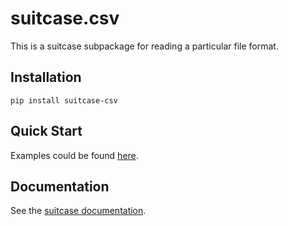 # suitcase.csv

This is a suitcase subpackage for reading a particular file format.

## Installation

```
pip install suitcase-csv
```

## Quick Start

Examples could be found [here](https://blueskyproject.io/suitcase/usage.html).

## Documentation

See the [suitcase documentation](https://blueskyproject.io/suitcase).
